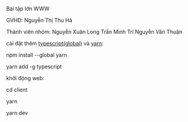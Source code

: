 Bài tập lớn WWW

GVHD: Nguyễn Thị Thu Hà

Thành viên nhóm:
Nguyễn Xuân Long
Trần Minh Trí
Nguyễn Văn Thuận

cài đặt thêm [typescript(global)](https://www.typescriptlang.org/docs/) và [yarn](https://classic.yarnpkg.com/lang/en/docs/install/#windows-stable):

npm install --global yarn

yarn add -g typescript

khởi động web:

cd client

yarn

yarn dev
